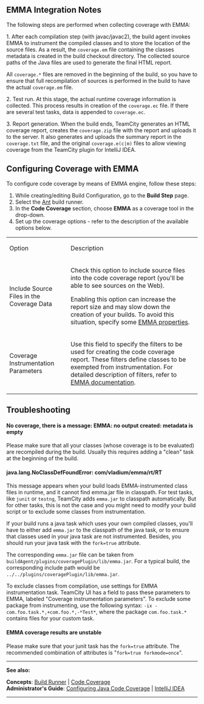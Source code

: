 [//]: # (title: EMMA)
[//]: # (auxiliary-id: EMMA)

## EMMA Integration Notes

The following steps are performed when collecting coverage with EMMA:
	
1\. After each compilation step (with javac/javac2), the build agent invokes EMMA to instrument the compiled classes and to store the location of the source files. As a result, the `coverage.em` file containing the classes metadata is created in the build checkout directory. The collected source paths of the Java files are used to generate the final HTML report.   

<note>

All `coverage.*` files are removed in the beginning of the build, so you have to ensure that full recompilation of sources is performed in the build to have the actual `coverage.em` file.
</note>

2\. Test run. At this stage, the actual runtime coverage information is collected. This process results in creation of the `coverage.ec` file. If there are several test tasks, data is appended to `coverage.ec`.

3\. Report generation. When the build ends, TeamCity generates an HTML coverage report, creates the `coverage.zip` file with the report and uploads it to the server. It also generates and uploads the summary report in the `coverage.txt` file, and the original `coverage.e(c|m)` files to allow viewing coverage from the TeamCity plugin for IntelliJ IDEA.


## Configuring Coverage with EMMA

To configure code coverage by means of EMMA engine, follow these steps:
	
1. While creating/editing Build Configuration, go to the __Build Step__ page.
2. Select the [Ant](ant.md) build runner.
3. In the __Code Coverage__ section, choose __EMMA__ as a coverage tool in the drop\-down.
4. Set up the coverage options \- refer to the description of the available options below.

<table><tr>

<td>

Option 


</td>

<td>

Description  


</td></tr><tr>

<td>

Include Source Files in the Coverage Data 


</td>

<td>

Check this option to include source files into the code coverage report (you'll be able to see sources on the Web).

<warning>

Enabling this option can increase the report size and may slow down the creation of your builds. To avoid this situation, specify some [EMMA properties](http://emma.sourceforge.net/reference_single/reference.html#prop-ref.tables).
</warning>
 

</td></tr><tr>

<td>

Coverage Instrumentation Parameters 


</td>

<td>

Use this field to specify the filters to be used for creating the code coverage report. These filters define classes to be exempted from instrumentation. For detailed description of filters, refer to [EMMA documentation](http://emma.sourceforge.net/reference_single/reference.html#prop-ref.tables). 


</td></tr></table>


## Troubleshooting

#### No coverage, there is a message: EMMA: no output created: metadata is empty

Please make sure that all your classes (whose coverage is to be evaluated) are recompiled during the build. Usually this requires adding a "clean" task at the beginning of the build.



#### java.lang.NoClassDefFoundError: com/vladium/emma/rt/RT

This message appears when your build loads EMMA\-instrumented class files in runtime, and it cannot find emma.jar file in classpath. For test tasks, like `junit` or `testng`, TeamCity adds `emma.jar` to classpath automatically. But for other tasks, this is not the case and you might need to modify your build script or to exclude some classes from instrumentation.


If your build runs a java task which uses your own compiled classes, you'll have to either add `emma.jar` to the classpath of the java task,  or to ensure that classes used in your java task are not instrumented. Besides, you should run your java task with the `fork=true` attribute.


The corresponding `emma.jar` file can be taken from `buildAgent/plugins/coveragePlugin/lib/emma.jar`. For a typical build, the corresponding include path would be `../../plugins/coveragePlugin/lib/emma.jar`.



To exclude classes from compilation, use settings for EMMA instrumentation task. TeamCity UI has a field to pass these parameters to EMMA, labeled "Coverage instrumentation parameters". To exclude some package from instrumenting, use the following syntax: `-ix -com.foo.task.*,+com.foo.*,-*Test*`, where the package `com.foo.task.*` contains files for your custom task.

#### EMMA coverage results are unstable

Please make sure that your junit task has the `fork=true` attribute. The recommended combination of attributes is "`fork=true forkmode=once`".

 __  __
 
__See also:__


__Concepts__: [Build Runner](build-runner.md) | [Code Coverage](code-coverage.md)   
__Administrator's Guide__: [Configuring Java Code Coverage](configuring-java-code-coverage.md) | [IntelliJ IDEA](intellij-idea.md)

__ __